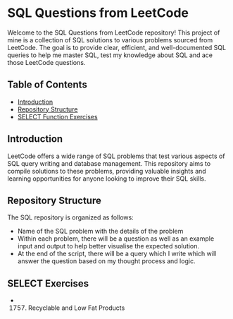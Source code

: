# SQL Questions from LeetCode

Welcome to the SQL Questions from LeetCode repository! This project of mine is a collection of SQL solutions to various problems sourced from LeetCode. The goal is to provide clear, efficient, and well-documented SQL queries to help me master SQL, test my knowledge about SQL and ace those LeetCode questions.

## Table of Contents

- [Introduction](#introduction)
- [Repository Structure](#repository-structure)
- [SELECT Function Exercises](#select-function-exercises)

## Introduction

LeetCode offers a wide range of SQL problems that test various aspects of SQL query writing and database management. This repository aims to compile solutions to these problems, providing valuable insights and learning opportunities for anyone looking to improve their SQL skills.

## Repository Structure

The SQL repository is organized as follows:

- Name of the SQL problem with the details of the problem
- Within each problem, there will be a question as well as an example input and output to help better visualise the expected solution.
- At the end of the script, there will be a query which I write which will answer the question based on my thought process and logic. 


## SELECT Exercises
- 1757. Recyclable and Low Fat Products
